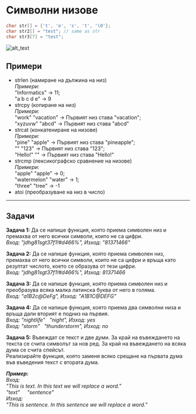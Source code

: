 # Символни низове
```c++
char str[] = {'t', 'e', 's', 't', '\0'};
char str2[] = "test"; // same as str
char str3[7] = "test";
```

![alt_text](https://i.ibb.co/nDwS1DS/String.png)

## Примери
- strlen (намиране на дължина на низ)  
*Примери:*  
"Informatics" -> 11;  
"a b c d e" -> 9
- strcpy (копиране на низ)  
*Примери:*  
"work" "vacation" -> Първият низ става "vacation";  
"xyzuvw" "abcd" -> Първият низ става "abcd"
- strcat (конкатениране на низове)  
*Примери:*  
"pine" "apple" -> Първият низ става "pineapple";  
"" "123" -> Първият низ става "123";  
"Hello!" "" -> Първият низ става "Hello!"
- strcmp (лексикографско сравнение на низове)  
*Примери:*  
"apple" "apple" -> 0;  
"watermelon" "water" -> 1;  
"three" "tree" -> -1
- atoi (преобразуване на низ в число)

---

## Задачи
**Задача 1:** Да се напише функция, която приема символен низ и премахва от него всички символи, които не са цифри.  
*Вход: "jdhg81sgt37f1!#d466%", Изход: "81371466"*  

**Задача 2:** Да се напише функция, която приема символен низ,  премахва от него всички символи, които не са цифри и връща като резултат числото, което се образува от тези цифри.  
*Вход: "jdhg81sgt37f1!#d466%", Изход: 81371466*  

**Задача 3:** Да се напише функция, която приема символен низ и преобразува всяка малка латинска буква от него в голяма.  
*Вход: "a1B2c@DeFg", Изход: "A1B1C@DEFG"*  

**Задача 4:** Да се напише функция, която приема два символни низа и връща дали вторият е подниз на първия.  
*Вход: "nightlife" &nbsp; "night", Изход: yes  
Вход: "storm" &nbsp; "thunderstorm", Изход: no*  

**Задача 5:** Въвеждат се текст и две думи. За край на въвеждането на текста се счита символът за нов ред. За край на въвеждането на всяка дума се счита спейсът.  
Реализирайте функция, която заменя всяко срещане на първата дума във въведения текст с втората дума.  

***Пример:***  
*Вход:  
"This is text. In this text we will replace a word."  
"text" &nbsp;&nbsp;&nbsp; "sentence"  
Изход:  
"This is sentence. In this sentence we will replace a word."*  
